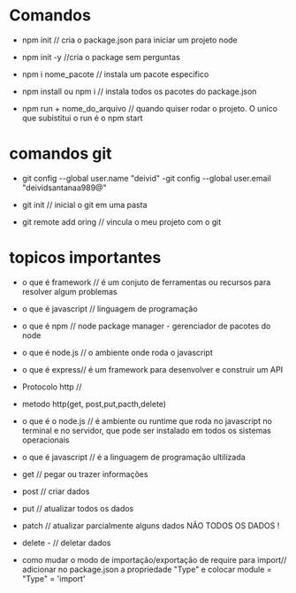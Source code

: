 # Comandos

- npm init // cria o package.json para iniciar um projeto node 

- npm init -y //cria o package sem perguntas 

- npm i nome_pacote // instala um pacote especifico 

- npm install ou npm i // instala todos os pacotes do package.json

- npm run + nome_do_arquivo // quando quiser rodar o projeto. O unico que subistitui o run é o npm start

# comandos git
- git config --global user.name "deivid"
-git config --global user.email "deividsantanaa989@"

- git init // inicial o git em uma pasta 
- git remote add oring // vincula o meu projeto com o git 


# topicos importantes 
- o que é framework // é um conjuto de ferramentas ou recursos  para resolver algum problemas
- o que é javascript // linguagem de programação
- o que é npm // node package manager - gerenciador de pacotes do node
- o que é node.js // o ambiente onde roda o javascript 
- o que é express// é um framework para desenvolver e construir um API 
- Protocolo http // 
- metodo http(get, post,put,pacth,delete)



- o que é o node.js // é ambiente ou runtime que roda no javascript no terminal e no servidor, que pode ser instalado em todos os sistemas operacionais

- o que é javascript // é a linguagem de programação ultilizada

- get // pegar ou trazer informações
- post // criar dados
- put // atualizar todos os dados
- patch // atualizar parcialmente alguns dados NÃO TODOS OS DADOS !
- delete - //  deletar dados 
- como mudar o modo de importação/exportação de require para import// adicionar no package.json a propriedade "Type" e colocar module = "Type" = 'import'
